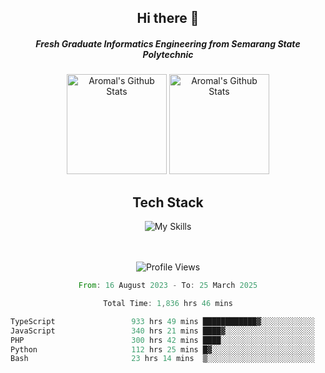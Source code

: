 <div align="center">
  <h2>Hi there 👋</h2>

  <h5>Fresh Graduate Informatics Engineering from Semarang State Polytechnic</h5>

  <img
    height="160"
    alt="Aromal's Github Stats"
    src="https://github-readme-stats.vercel.app/api?username=dafariski77&show_icons=true&theme=tokyonight&count_private=true"
  />
  <img
    alt="Aromal's Github Stats"
    height="160"
    src="https://github-readme-stats.vercel.app/api/top-langs/?username=dafariski77&layout=compact&theme=tokyonight"
  />

  <h2>Tech Stack</h2>
  
![My Skills](https://simpleskill.icons.workers.dev/svg?i=typescript,next.js,react,tailwindcss,shadcnui,reactquery,prisma,socketdotio,zod)

  <br /><br />
  <img src="https://komarev.com/ghpvc/?username=dafariski77&abbreviated=true" alt="Profile Views">
    
  <!--START_SECTION:waka-->

```rust
From: 16 August 2023 - To: 25 March 2025

Total Time: 1,836 hrs 46 mins

TypeScript                 933 hrs 49 mins ████████████▓░░░░░░░░░░░░   50.40 %
JavaScript                 340 hrs 21 mins ████▓░░░░░░░░░░░░░░░░░░░░   18.37 %
PHP                        300 hrs 42 mins ████░░░░░░░░░░░░░░░░░░░░░   16.23 %
Python                     112 hrs 25 mins █▓░░░░░░░░░░░░░░░░░░░░░░░   06.07 %
Bash                       23 hrs 14 mins  ▒░░░░░░░░░░░░░░░░░░░░░░░░   01.25 %
```

<!--END_SECTION:waka-->
</div>
